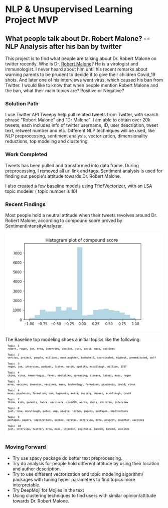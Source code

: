 # NLP & Unsupervised Learning Project MVP

## What people talk about Dr. Robert Malone? -- NLP Analysis after his ban by twitter

This project is to find what people are talking about Dr. Robert Malone on twitter recently.
Who is Dr. [Robert Malone](https://en.wikipedia.org/wiki/Robert_W._Malone)? He is a virologist and immunologist. I never heard about him until his recent remarks about warning parents to be prudent to decide if to give their children Covid_19 shots. And later one of his interviews went virus, which caused his ban from Twitter. I would like to know that when people mention Robert Malone and the ban, what  their main topics are? Positive or Negative?


### Solution Path
I use Twitter API Tweepy help pull related tweets from Twitter, with search phrase "Robert Malone" and "Dr Malone". I am able to obtain over 20k tweets, each includes info of twitter username, ID, user description, tweet text, retweet number and etc. Different NLP techniques will be used, like NLP preprocessing, sentiment analysis, vectorization, dimensionality reductions, top modeling and clustering.


### Work Completed

Tweets has been pulled and transformed into data frame. During preprocessing, I removed all url link and tags. Sentiment analysis is used for finding out people's attitude towards Dr. Robert Malone.

I also created a few baseline models using TfidfVectorizer, with an LSA topic modeler ( topic number is 10)


### Recent Findings

Most people hold a neutral attitude when their tweets revolves around Dr. Robert Malone, according to compound score proved by SentimentIntensityAnalyzer.



<img src="https://github.com/PurpleGrace/Metis_NLP_DR_ROBERT_MALONE_Github/blob/main/Compund%20score.png" alt="Compund Score Histogram">


The Baseline top modeling shoes a initial topics like the following:
<img src="https://github.com/PurpleGrace/Metis_NLP_DR_ROBERT_MALONE_Github/blob/main/Baseline%20topic%20modeling.png">

### Moving Forward

- Try use spacy package do better text preprocessing.
- Try do analysis for people hold different attitude by using their location and author description.
- Try to use different vectorization and topic modeling algorithm/ packages with tuning hyper parameters to find topics more interpretable.
- Try DeepMoji for Mojies in the text 
- Using clustering techniques to find users with similar opinion/attitude towards Dr. Robert Malone.
